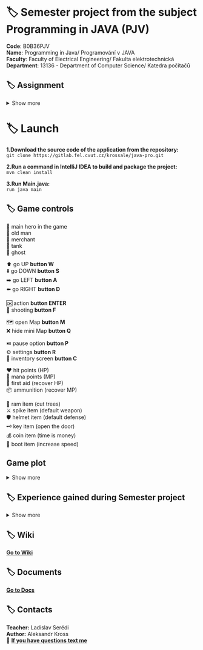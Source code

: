 # :label: Semester project from the subject Programming in JAVA  (PJV)

**Code**: B0B36PJV <br>
**Name**: Programming in Java/ Programování v JAVA <br>
**Faculty**: Faculty of Electrical Engineering/ Fakulta elektrotechnická <br>
**Department**: 13136 - Department of Computer Science/ Katedra počítačů <br>


## :label: Assignment
<details><summary> Show more </summary>
Typická RPG hra, která je tímto tématem zamýšlena je například tato https://darkwalllke.itch.io/simple-rpg

Nezapomínejte, že vaším cílem není vytvořit hru jako takovou (hodně levelů, příběh atd.), ale engine na spuštění a odehrání levelů popsaných externími soubory.
Hra bude umět načítat seznam předmětů ze souboru. Tyto předměty bude mít hráč na začátku hry. Na konci hry bude umět hra uložit seznam předmětů ve stejném formátu.
Každý level bude popsaný v externím souboru v rozumném formátu – je na vás jaký formát si zvolíte. Pro demonstraci stačí vytvořet jeden až dva levely hry na kterých bude předvedena funkčnost všech prvků, inventáře a boje s nepřítelem.
Pokud soubory s levely nejsou human-readable, musí být vytvořen editor těchto souborů.
V rámci hry bude implementován způsob souboje s příšerami.
Hrdina bude umět pomocí sebraných předmětů interagovat s dalšími předměty (otevře dveře klíčem, rozbije truhlu palicí atd.).
Herní engine musí být vybaven GUI.

</details>

# :label: Launch

**1.Download the source code of the application from the repository:** <br>
`git clone https://gitlab.fel.cvut.cz/krossale/java-pro.git`<br>

**2.Run a command in IntelliJ IDEA to build and package the project:** <br>
`mvn clean install`<br>

**3.Run Main.java:** <br>
`run java main`

## :label: Game controls


👨               main hero in the game <br>
:older_man:	            old man <br>
🧑               merchant <br>
🚂               tank <br>
👻               ghost <br>


⬆️ 		         go UP **button W** <br>
⬇️	             go DOWN **button S** <br>
➡️	             go LEFT **button A** <br>
⬅️		         go RIGHT **button D** <br>

🆗	    	     action **button ENTER** <br>
🏹	             shooting **button F** <br>

🗺️               open Map **button M**<br>
❌               hide mini Map **button Q**<br>


⏯️	             pause option **button P** <br>
⚙️               settings **button R**<br>
👜  		     inventory screen **button C** <br>

❤️	             hit points (HP) <br>
🔷	             mana points (MP) <br>
💊               first aid (recover HP) <br>
📦               ammunition (recover MP)<br>


🏏      	     ram item (cut trees)<br>
⚔               spike item (default weapon)<br>
🛡️               helmet item (default defense)<br>
🗝️	              key item (open the door)<br>
💰	             coin item (time is money)<br>
👢               boot item (increase speed)<br>

## Game plot

<details><summary> Show more </summary>

The goal of the game is for the player to collect keys and open the chest. To do this, he first needs to find a ram. Then he will be able to cut down the yellow trees. <br>

In the center of the map there is a teleport to the island. This teleport is hidden behind yellow trees. <br>

The hero needs to move to the island, where he will find prizes and a new teleport to the location FEL (map number 2). <br>

At the FEL, the main character will be able to change the location and get into the PJV office, where one of the keys is hidden. Also in PJV's office there will be a teleport to the new location Gold (map number 3).<br>

In this location, the player needs to fight 3 strong ghosts, after which he will be able to get the second key.<br>

There will also be gold as a reward. After that, the hero should return to the main map. <br>

The hero will open two doors. Then he will be able to find a third key, with which he will open the last door to the treasure. <br>


After the player opens the chest, they can continue to fight the enemies because the world is in danger. And only our hero can save the world.

</details>





## :label: Experience gained during Semester project

<details><summary> Show more </summary>

While working on a semester project, I gained a lot of valuable experience in the field of Java game development. Here are a few things I learned: <br>

**Working with external files:** I had to learn how to load data from files and save them back. This is a key skill for dynamically loading levels and saving game state. <br>

**Battle system:** Implementing the way to fight enemies was a challenging but interesting part of the project. I had to create a mechanism to handle player and enemy attacks, monitor health status and decide the outcome of the fight. <br>

**Interaction with objects:** The player could use various items in the inventory to interact with the game world. This included detecting whether the player has the correct item to open a door or fight an enemy. There was a lot to test and debug. <br>

**Graphical user interface (GUI):** I created a GUI for the game that included the inventory, player stats, and combat interface. This was important for the playability of the game.

</details>


## :label: Wiki
**[Go to Wiki](https://gitlab.fel.cvut.cz/krossale/java-pro/-/wikis/home)**

## :label: Documents
**[Go to Docs](https://docs.google.com/document/d/1_nWswo61mqfpcLLpSvPrqq7BsWZOZbq6HDDdP99xWVw/)**

## :label: Contacts

**Teacher:** Ladislav Serédi <br>
**Author:** Aleksandr Kross  <br>
:email: **[If you have questions text me](mailto:krossale@fel.czut.cz)**




